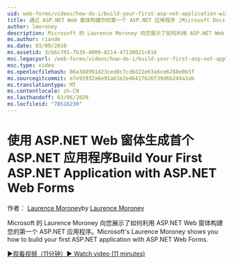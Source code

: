 ```yaml
---
uid: web-forms/videos/how-do-i/build-your-first-asp-net-application-with-asp-net-web-forms
title: 通过 ASP.NET Web 窗体构建你的第一个 ASP.NET 应用程序 |Microsoft Docs
author: lmoroney
description: Microsoft 的 Laurence Moroney 向您展示了如何利用 ASP.NET Web 窗体构建您的第一个 ASP.NET 应用程序。
ms.author: riande
ms.date: 03/09/2010
ms.assetid: 3cb6c701-7b39-4009-8214-47130021c616
msc.legacyurl: /web-forms/videos/how-do-i/build-your-first-asp-net-application-with-asp-net-web-forms
msc.type: video
ms.openlocfilehash: 06a388991d23ced8c7cd6d22e63a6ce6288e0b3f
ms.sourcegitcommit: e7e91932a6e91a63e2e46417626f39d6b244a3ab
ms.translationtype: MT
ms.contentlocale: zh-CN
ms.lasthandoff: 03/06/2020
ms.locfileid: "78516230"
---
```

# <a name="build-your-first-aspnet-application-with-aspnet-web-forms"></a><span data-ttu-id="c5c2f-103">使用 ASP.NET Web 窗体生成首个 ASP.NET 应用程序</span><span class="sxs-lookup"><span data-stu-id="c5c2f-103">Build Your First ASP.NET Application with ASP.NET Web Forms</span></span>

<span data-ttu-id="c5c2f-104">作者： [Laurence Moroney](https://github.com/lmoroney)</span><span class="sxs-lookup"><span data-stu-id="c5c2f-104">by [Laurence Moroney](https://github.com/lmoroney)</span></span>

<span data-ttu-id="c5c2f-105">Microsoft 的 Laurence Moroney 向您展示了如何利用 ASP.NET Web 窗体构建您的第一个 ASP.NET 应用程序。</span><span class="sxs-lookup"><span data-stu-id="c5c2f-105">Microsoft's Laurence Moroney shows you how to build your first ASP.NET application with ASP.NET Web Forms.</span></span>

[<span data-ttu-id="c5c2f-106">&#9654;观看视频（11分钟）</span><span class="sxs-lookup"><span data-stu-id="c5c2f-106">&#9654; Watch video (11 minutes)</span></span>](https://channel9.msdn.com/Blogs/ASP-NET-Site-Videos/build-your-first-asp-net-application-with-asp-net-web-forms)
